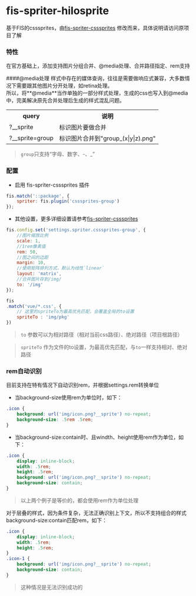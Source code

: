# fis-spriter-hilosprite

基于FIS的csssprites，由[fis-spriter-csssprites](https://github.com/fex-team/fis-spriter-csssprites) 修改而来，具体说明请访问原项目了解

### 特性
在官方基础上，添加支持图片分组合并、@media处理、合并路径指定、rem支持  

####@media处理
样式中存在的媒体查询，往往是需要做响应式兼容，大多数情况下需要跟其他图片分开处理，如retina处理。  
所以，将**@media**当作单独的一部分样式处理，生成的css也写入到@media中，完美解决原先合并处理后生成的样式混乱问题。

<table>
    <tr>
        <th>query</th>
        <th>说明</th>
    </tr>
    <tr>
        <td>?__sprite</td>
        <td>标识图片要做合并</td>
    </tr>
    <tr>
        <td>?__sprite=group</td>
        <td>标识图片合并到"group_(x|y|z).png"</td>
    </tr>
</table>

> `group`只支持“字母、数字、-、_”

### 配置

* 启用 fis-spriter-csssprites 插件

```javascript
fis.match('::package', {
    spriter: fis.plugin('csssprites-group')
});
```

* 其他设置，更多详细设置请参考[fis-spriter-csssprites](https://github.com/fex-team/fis-spriter-csssprites)

```javascript
fis.config.set('settings.spriter.csssprites-group', {
	//图片缩放比例
	scale: 1,
	//1rem像素值
	rem: 50,
    //图之间的边距
    margin: 10,
    //使用矩阵排列方式，默认为线性`linear`
    layout: 'matrix',
    //合并图片存到/img/
    to: '/img'
});

fis
.match('vue/*.css', {
	// 这里的spriteTo为最高优先匹配，会覆盖全局的to设置
	spriteTo : 'img/pkg'
})
```

> `to` 参数可以为相对路径（相对当前css路径）、绝对路径（项目根路径）

> `spriteTo` 作为文件的to设置，为最高优先匹配，与`to`一样支持相对、绝对路径

### rem自动识别
目前支持在特有情况下自动识别rem，并根据settings.rem转换单位

* 当background-size使用rem为单位时，如下：

```css
.icon {
	background: url('img/icon.png?__sprite') no-repeat;
	background-size: .5rem .5rem;
}
```

* 当background-size:contain时、且windth、height使用rem作为单位，如下：

```css
.icon {
	display: inline-block;
	width: .5rem;
	height: .5rem;
	background: url('img/icon.png?__sprite') no-repeat;
	background-size: contain;
}
```

> 以上两个例子是等价的，都会使用rem作为单位处理

对于层叠的样式，因为条件复杂，无法正确识别上下文，所以不支持组合的样式background-size:contain匹配rem，如下：

```css
.icon {
	display: inline-block;
	width: .5rem;
	height: .5rem;
}
.icon-1 {
	background: url('img/icon.png?__sprite') no-repeat;
	background-size: contain;
}
```
> 这种情况是无法识别成功的
